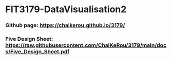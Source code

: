 # FIT3179-DataVisualisation2

### Github page: https://chaikerou.github.io/3179/

### Five Design Sheet: https://raw.githubusercontent.com/ChaiKeRou/3179/main/docs/Five_Design_Sheet.pdf

